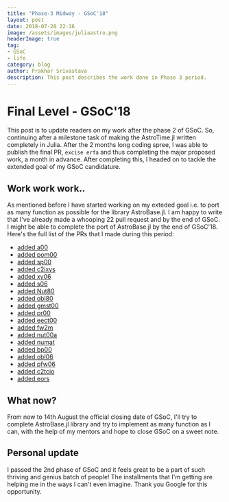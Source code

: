 ```yaml
---
title: "Phase-3 Midway - GSoC'18"
layout: post
date: 2018-07-28 22:16
image: /assets/images/juliaastro.png
headerImage: true
tag:
- GSoC
- life
category: blog
author: Prakhar Srivastava
description: This post describes the work done in Phase 3 period.
---
```


# Final Level - GSoC'18

This post is to update readers on my work after the phase 2 of GSoC. So, continuing after a milestone task of making the AstroTime.jl written completely in Julia. After the 2 months long coding spree, I was able to publish the final PR, `excise erfa` and thus completing the major proposed work, a month in advance. After completing this, I headed on to tackle the extended goal of my GSoC candidature.

## Work work work..

As mentioned before I have started working on my exteded goal i.e. to port as many function as possible for the library AstroBase.jl. I am happy to write that I've already made a whooping 22 pull request and by the end of GSoC. I might be able to complete the port of AstroBase.jl by the end of GSoC'18. Here's the full list of the PRs that I made during this period:

- [added a00](https://github.com/JuliaAstro/AstroBase.jl/pull/3)
- [added pom00](https://github.com/JuliaAstro/AstroBase.jl/pull/4)
- [added sp00](https://github.com/JuliaAstro/AstroBase.jl/pull/5)
- [added c2ixys](https://github.com/JuliaAstro/AstroBase.jl/pull/6)
- [added xy06](https://github.com/JuliaAstro/AstroBase.jl/pull/7)
- [added s06](https://github.com/JuliaAstro/AstroBase.jl/pull/8)
- [added Nut80](https://github.com/JuliaAstro/AstroBase.jl/pull/10)
- [added obl80](https://github.com/JuliaAstro/AstroBase.jl/pull/11)
- [added gmst00](https://github.com/JuliaAstro/AstroBase.jl/pull/12)
- [added pr00](https://github.com/JuliaAstro/AstroBase.jl/pull/13)
- [added eect00](https://github.com/JuliaAstro/AstroBase.jl/pull/14)
- [added fw2m](https://github.com/JuliaAstro/AstroBase.jl/pull/15)
- [added nut00a](https://github.com/JuliaAstro/AstroBase.jl/pull/16)
- [added numat](https://github.com/JuliaAstro/AstroBase.jl/pull/18)
- [added bp00](https://github.com/JuliaAstro/AstroBase.jl/pull/19)
- [added obl06](https://github.com/JuliaAstro/AstroBase.jl/pull/21)
- [added pfw06](https://github.com/JuliaAstro/AstroBase.jl/pull/22)
- [added c2tcio](https://github.com/JuliaAstro/AstroBase.jl/pull/23)
- [added eors](https://github.com/JuliaAstro/AstroBase.jl/pull/24)

## What now?

From now to 14th August the official closing date of GSoC, I'll try to complete AstroBase.jl library and try to implement as many function as I can, with the help of my mentors and hope to close GSoC on a sweet note.

## Personal update

I passed the 2nd phase of GSoC and it feels great to be a part of such thriving and genius batch of people! The installments that I'm getting are helping me in the ways I can't even imagine. Thank you Google for this opportunity.
